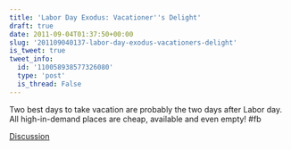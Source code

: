 ```yaml
---
title: 'Labor Day Exodus: Vacationer''s Delight'
draft: true
date: 2011-09-04T01:37:50+00:00
slug: '201109040137-labor-day-exodus-vacationers-delight'
is_tweet: true
tweet_info:
  id: '110058938577326080'
  type: 'post'
  is_thread: False
---
```




Two best days to take vacation are probably the two days after Labor day. All high-in-demand places are cheap, available and even empty! #fb

[Discussion](https://x.com/sytelus/status/110058938577326080)
